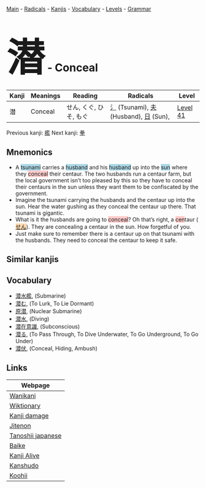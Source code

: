 <style> bigfont {font-size: 100px}</style>
[Main](../index.md) -
[Radicals](../radicals.md) -
[Kanjis](../kanjis.md) -
[Vocabulary](../vocabulary.md) -
[Levels](../levels.md) -
[Grammar](../grammar.md)
# <bigfont> 潜</bigfont> - Conceal 

| Kanji | Meanings | Reading | Radicals | Level |
| --- | --- | --- | --- | --- |
| 潜 | Conceal | せん, くぐ, ひそ, もぐ | [氵](../radicals/氵.md) (Tsunami), [夫](../radicals/夫.md) (Husband), [日](../radicals/日.md) (Sun),  | [Level 41](../levels/wk_level41.md) |

Previous kanji: [艦](艦.md) Next kanji: [拳](拳.md) 

## Mnemonics
 * A <span style="background-color:#ADD8E6"> tsunami</span> carries a <span style="background-color:#ADD8E6"> husband</span> and his <span style="background-color:#ADD8E6"> husband</span> up into the <span style="background-color:#ADD8E6"> sun</span> where they <span style="background-color:#ffcccb"> conceal</span> their centaur. The two husbands run a centaur farm, but the local government isn’t too pleased by this so they have to conceal their centaurs in the sun unless they want them to be confiscated by the government.
* Imagine the tsunami carrying the husbands and the centaur up into the sun. Hear the water gushing as they conceal the centaur up there. That tsunami is gigantic.
* What is it the husbands are going to <span style="background-color:#ffcccb"> conceal</span>? Oh that’s right, a <span style="background-color:#ffcccb"> cen</span>taur (<span style="background-color:#fed8b1"> [せん](https://jisho.org/search/せん)</span>). They are concealing a centaur in the sun. How forgetful of you.
* Just make sure to remember there is a centaur up on that tsunami with the husbands. They need to conceal the centaur to keep it safe.


## Similar kanjis
 


## Vocabulary
 * [潜水艦](../vocabulary/潜.md), (Submarine)
* [潜む](../vocabulary/潜.md), (To Lurk, To Lie Dormant)
* [原潜](../vocabulary/潜.md), (Nuclear Submarine)
* [潜水](../vocabulary/潜.md), (Diving)
* [潜在意識](../vocabulary/潜.md), (Subconscious)
* [潜る](../vocabulary/潜.md), (To Pass Through, To Dive Underwater, To Go Underground, To Go Under)
* [潜伏](../vocabulary/潜.md), (Conceal, Hiding, Ambush)



## Links 

| Webpage |
| --- |
| [Wanikani          ](https://www.wanikani.com/kanji/潜) |
| [Wiktionary        ](https://en.wiktionary.org/wiki/潜) |
| [Kanji damage      ](http://www.kanjidamage.com/kanji/search?utf8=✓&q=潜) |
| [Jitenon           ](https://jitenon.com/kanji/潜) |
| [Tanoshii japanese ](https://www.tanoshiijapanese.com/dictionary/kanji.cfm?k=潜) |
| [Baike             ](https://baike.baidu.com/item/潜) |
| [Kanji Alive       ](https://app.kanjialive.com/潜) |
| [Kanshudo          ](https://www.kanshudo.com/searchmn?q=潜) |
| [Koohii            ](https://kanji.koohii.com/study/kanji/潜) |
